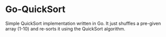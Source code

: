 # Go-QuickSort

Simple QuickSort implementation written in Go.
It just shuffles a pre-given array (1-10) and re-sorts it using the QuickSort algorithm.
